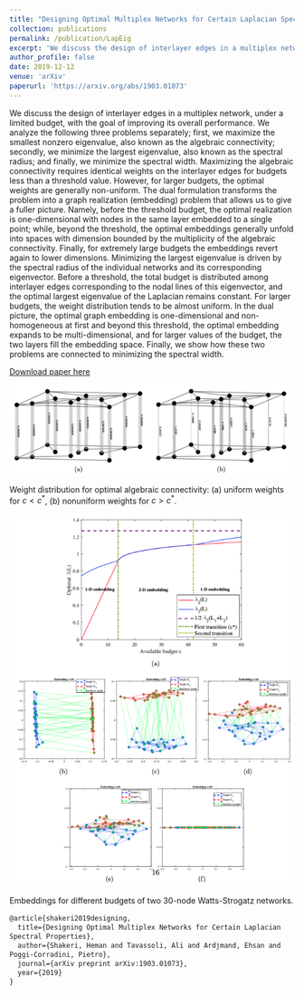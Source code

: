 ```yaml
---
title: "Designing Optimal Multiplex Networks for Certain Laplacian Spectral Properties"
collection: publications
permalink: /publication/LapEig
excerpt: 'We discuss the design of interlayer edges in a multiplex network, under a limited budget, with the goal of improving its overall performance.'
author_profile: false
date: 2019-12-12
venue: 'arXiv'
paperurl: 'https://arxiv.org/abs/1903.01073'
---
```

We discuss the design of interlayer edges in a multiplex network, under a limited budget, with the goal of improving its overall performance. We analyze the following three problems separately; first, we maximize the smallest nonzero eigenvalue, also known as the algebraic connectivity; secondly, we minimize the largest eigenvalue, also known as the spectral radius; and finally, we minimize the spectral width. Maximizing the algebraic connectivity requires identical weights on the interlayer edges for budgets less than a threshold value. However, for larger budgets, the optimal weights are generally non-uniform. The dual formulation transforms the problem into a graph realization (embedding) problem that allows us to give a fuller picture. Namely, before the threshold budget, the optimal realization is one-dimensional with nodes in the same layer embedded to a single point; while, beyond the threshold, the optimal embeddings generally unfold into spaces with dimension bounded by the multiplicity of the algebraic connectivity. Finally, for extremely large budgets the embeddings revert again to lower dimensions. Minimizing the largest eigenvalue is driven by the spectral radius of the individual networks and its corresponding eigenvector. Before a threshold, the total budget is distributed among interlayer edges corresponding to the nodal lines of this eigenvector, and the optimal largest eigenvalue of the Laplacian remains constant. For larger budgets, the weight distribution tends to be almost uniform. In the dual picture, the optimal graph embedding is one-dimensional and non-homogeneous at first and beyond this threshold, the optimal embedding expands to be multi-dimensional, and for larger values of the budget, the two layers fill the embedding space. Finally, we show how these two problems are connected to minimizing the spectral width.

[Download paper here](https://arxiv.org/abs/1903.01073)

![](/images/LapEig1.png)

Weight distribution for optimal algebraic connectivity: (a) uniform weights for $c < c^*$, (b) nonuniform weights for $c>c^*$.

![](/images/LapEig2.png)

Embeddings for different budgets of two 30-node Watts-Strogatz networks.


```
@article{shakeri2019designing,
  title={Designing Optimal Multiplex Networks for Certain Laplacian Spectral Properties},
  author={Shakeri, Heman and Tavassoli, Ali and Ardjmand, Ehsan and Poggi-Corradini, Pietro},
  journal={arXiv preprint arXiv:1903.01073},
  year={2019}
}
```